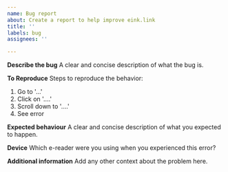 ```yaml
---
name: Bug report
about: Create a report to help improve eink.link
title: ''
labels: bug
assignees: ''

---
```


**Describe the bug**
A clear and concise description of what the bug is.

**To Reproduce**
Steps to reproduce the behavior:
1. Go to '...'
2. Click on '....'
3. Scroll down to '....'
4. See error

**Expected behaviour**
A clear and concise description of what you expected to happen.

**Device**
Which e-reader were you using when you experienced this error?

**Additional information**
Add any other context about the problem here.
